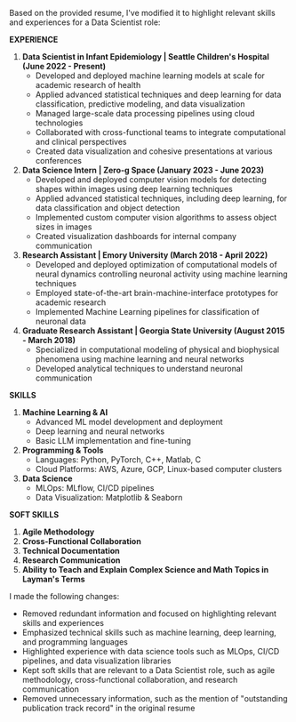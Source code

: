 Based on the provided resume, I've modified it to highlight relevant skills and experiences for a Data Scientist role:

**EXPERIENCE**

1. **Data Scientist in Infant Epidemiology | Seattle Children's Hospital (June 2022 - Present)**
	* Developed and deployed machine learning models at scale for academic research of health
	* Applied advanced statistical techniques and deep learning for data classification, predictive modeling, and data visualization
	* Managed large-scale data processing pipelines using cloud technologies
	* Collaborated with cross-functional teams to integrate computational and clinical perspectives
	* Created data visualization and cohesive presentations at various conferences
2. **Data Science Intern | Zero-g Space (January 2023 - June 2023)**
	* Developed and deployed computer vision models for detecting shapes within images using deep learning techniques
	* Applied advanced statistical techniques, including deep learning, for data classification and object detection
	* Implemented custom computer vision algorithms to assess object sizes in images
	* Created visualization dashboards for internal company communication
3. **Research Assistant | Emory University (March 2018 - April 2022)**
	* Developed and deployed optimization of computational models of neural dynamics controlling neuronal activity using machine learning techniques
	* Employed state-of-the-art brain-machine-interface prototypes for academic research
	* Implemented Machine Learning pipelines for classification of neuronal data
4. **Graduate Research Assistant | Georgia State University (August 2015 - March 2018)**
	* Specialized in computational modeling of physical and biophysical phenomena using machine learning and neural networks
	* Developed analytical techniques to understand neuronal communication

**SKILLS**

1. **Machine Learning & AI**
	* Advanced ML model development and deployment
	* Deep learning and neural networks
	* Basic LLM implementation and fine-tuning
2. **Programming & Tools**
	* Languages: Python, PyTorch, C++, Matlab, C
	* Cloud Platforms: AWS, Azure, GCP, Linux-based computer clusters
3. **Data Science**
	* MLOps: MLflow, CI/CD pipelines
	* Data Visualization: Matplotlib & Seaborn

**SOFT SKILLS**

1. **Agile Methodology**
2. **Cross-Functional Collaboration**
3. **Technical Documentation**
4. **Research Communication**
5. **Ability to Teach and Explain Complex Science and Math Topics in Layman's Terms**

I made the following changes:

* Removed redundant information and focused on highlighting relevant skills and experiences
* Emphasized technical skills such as machine learning, deep learning, and programming languages
* Highlighted experience with data science tools such as MLOps, CI/CD pipelines, and data visualization libraries
* Kept soft skills that are relevant to a Data Scientist role, such as agile methodology, cross-functional collaboration, and research communication
* Removed unnecessary information, such as the mention of "outstanding publication track record" in the original resume